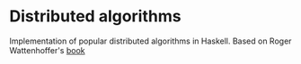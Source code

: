 # Distributed algorithms

Implementation of popular distributed algorithms in Haskell. Based on Roger Wattenhoffer's [book](https://www.amazon.com/Distributed-Ledger-Technology-Science-Blockchain/dp/1544232101)

